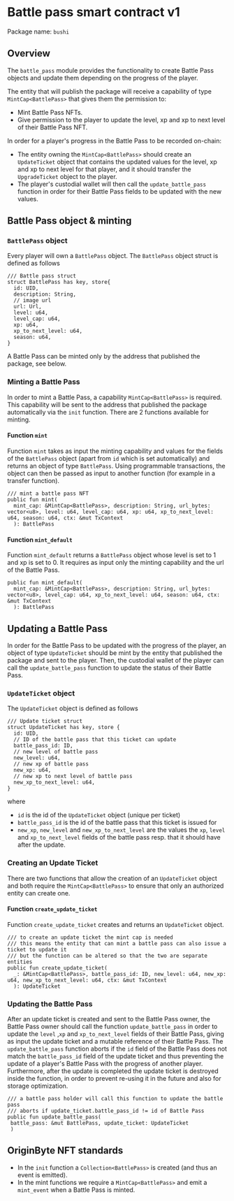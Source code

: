# Battle pass smart contract v1

Package name: `bushi`

## Overview
The `battle_pass` module provides the functionality to create Battle Pass objects and update them depending on the progress of the player.

The entity that will publish the package will receive a capability of type `MintCap<BattlePass>` that gives them the permission to:
- Mint Battle Pass NFTs.
- Give permission to the player to update the level, xp and xp to next level of their Battle Pass NFT.

In order for a player's progress in the Battle Pass to be recorded on-chain:
- The entity owning the `MintCap<BattlePass>` should create an `UpdateTicket` object that contains the updated values for the level, xp and xp to next level for that player, and it should transfer the `UpgradeTicket` object to the player.
- The player's custodial wallet will then call the `update_battle_pass` function in order for their Battle Pass fields to be updated with the new values.
## Battle Pass object & minting

### `BattlePass` object
Every player will own a `BattlePass` object.
The `BattlePass` object struct is defined as follows
```
/// Battle pass struct
struct BattlePass has key, store{
  id: UID,
  description: String,
  // image url
  url: Url,
  level: u64,
  level_cap: u64,
  xp: u64,
  xp_to_next_level: u64,
  season: u64,
}
```
A Battle Pass can be minted only by the address that published the package, see below.

<!-- ### `BattlePass` Display -->

### Minting a Battle Pass
In order to mint a Battle Pass, a capability `MintCap<BattlePass>` is required. This capability will be sent to the address that published the package automatically via the `init` function.
There are 2 functions available for minting.

#### Function `mint`
Function `mint` takes as input the minting capability and values for the fields of the `BattlePass` object (apart from `id` which is set automatically) and returns an object of type `BattlePass`. Using programmable transactions, the object can then be passed as input to another function (for example in a transfer function).

```
/// mint a battle pass NFT
public fun mint(
  mint_cap: &MintCap<BattlePass>, description: String, url_bytes: vector<u8>, level: u64, level_cap: u64, xp: u64, xp_to_next_level: u64, season: u64, ctx: &mut TxContext
  ): BattlePass
```

#### Function `mint_default`
Function `mint_default` returns a `BattlePass` object whose level is set to 1 and xp is set to 0. It requires as input only the minting capability and the url of the Battle Pass.
```
public fun mint_default(
  mint_cap: &MintCap<BattlePass>, description: String, url_bytes: vector<u8>, level_cap: u64, xp_to_next_level: u64, season: u64, ctx: &mut TxContext
  ): BattlePass
```

## Updating a Battle Pass
In order for the Battle Pass to be updated with the progress of the player, an object of type `UpdateTicket` should be mint by the entity that published the package and sent to the player. Then, the custodial wallet of the player can call the `update_battle_pass` function to update the status of their Battle Pass.

### `UpdateTicket` object
The `UpdateTicket` object is defined as follows
```
/// Update ticket struct
struct UpdateTicket has key, store {
  id: UID,
  // ID of the battle pass that this ticket can update
  battle_pass_id: ID,
  // new level of battle pass
  new_level: u64,
  // new xp of battle pass
  new_xp: u64,
  // new xp to next level of battle pass
  new_xp_to_next_level: u64,
}
``` 
where 
- `id` is the id of the `UpdateTicket` object (unique per ticket)
- `battle_pass_id` is the id of the battle pass that this ticket is issued for
- `new_xp`, `new_level` and `new_xp_to_next_level` are the values the `xp`, `level` and `xp_to_next_level` fields of the battle pass resp. that it should have after the update.

### Creating an Update Ticket
There are two functions that allow the creation of an `UpdateTicket` object and both require the `MintCap<BattlePass>` to ensure that only an authorized entity can create one.

#### Function `create_update_ticket`
Function `create_update_ticket` creates and returns an `UpdateTicket` object.
```
/// to create an update ticket the mint cap is needed
/// this means the entity that can mint a battle pass can also issue a ticket to update it
/// but the function can be altered so that the two are separate entities
public fun create_update_ticket(
  _: &MintCap<BattlePass>, battle_pass_id: ID, new_level: u64, new_xp: u64, new_xp_to_next_level: u64, ctx: &mut TxContext
  ): UpdateTicket
```

### Updating the Battle Pass
After an update ticket is created and sent to the Battle Pass owner, the Battle Pass owner should call the function `update_battle_pass` in order to update the `level` ,`xp` and `xp_to_next_level` fields of their Battle Pass, giving as input the update ticket and a mutable reference of their Battle Pass.
The `update_battle_pass` function aborts if the `id` field of the Battle Pass does not match the `battle_pass_id` field of the update ticket and thus preventing the update of a player's Battle Pass with the progress of another player.
Furthermore, after the update is completed the update ticket is destroyed inside the function, in order to prevent re-using it in the future and also for storage optimization.
 ```
/// a battle pass holder will call this function to update the battle pass
/// aborts if update_ticket.battle_pass_id != id of Battle Pass
public fun update_battle_pass(
  battle_pass: &mut BattlePass, update_ticket: UpdateTicket
  )
  ```
## OriginByte NFT standards
- In the `init` function a `Collection<BattlePass>` is created (and thus an event is emitted).
- In the mint functions we require a `MintCap<BattlePass>` and emit a `mint_event` when a Battle Pass is minted.